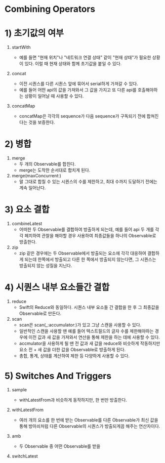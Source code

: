 # Combining Operators

# 1) 초기값의 여부 

1. startWith
   - 예를 들면 "현재 위치"나 "네트워크 연결 상태" 같이 "현재 상태"가 필요한 상황이 있다. 이럴 때 현재 상태와 함께 초기값을 붙일 수 있다.
2. concat
   - 이전 시퀀스를 다른 시퀀스 앞에 묶어서 serial하게 가져갈 수 있다.
   - 예를 들어 어떤 api의 값을 가져와서 그 값을 가지고 또 다른 api를 호출해야하는 상황이 일어날 때 사용할 수 있다.
  
3. concatMap
   - concatMap은 각각의 sequence가 다음 sequence가 구독되기 전에 합쳐진다는 것을 보증한다.

# 2) 병합

1. merge
   - 두 개의 Observable를 합친다.
   - merge는 도착한 순서대로 합치게 된다.
2. merge(maxConcurrent:)
   - 말 그대로 합칠 수 있는 시퀀스의 수를 제한하고, 최대 수까지 도달하기 전에는 계속 일어난다. 

# 3) 요소 결합

1. combineLatest
   - 어떠한 두 Observable를 결합하여 방출하게 되는데, 예를 들어 api 두 개를 각각 페치하여 관찰을 해야할 경우 사용하여 최종값들을 하나의 Observable로 방출한다.
2. zip
   - zip 같은 경우에는 두 Observable에서 방출되는 요소에 각각 대응하여 결합하게 되는데 한쪽에서 방출되고 다른 한 쪽에서 방출되지 않는다면, 그 시퀀스는 방출되지 않는 성질을 지닌다.
   
# 4) 시퀀스 내부 요소들간 결합
1. reduce 
   - Swift의 Reduce와 동일하다. 시퀀스 내부 요소들 간 결합을 한 후 그 최종값을 Observable로 만든다.
2. scan
   - scan은 scan(_:accumulator:)가 있고 그냥 스캔을 사용할 수 있다.
   - 일반적인 스캔을 사용할 땐 예를 들어 텍스트필드의 글자 수를 제한해야하는 경우에 이전 값과 새 값을 가져와서 연산을 통해 제한을 하는 데에 사용할 수 있다.
   - accmulator을 사용하게 될 땐 전 값과 새 값을 reduce와 비슷하게 작동하지만 요소 전 + 새 값을 더한 값을 Observable로 방출하게 된다.
   - 총합, 통계, 상태를 계산하여 제한 등 다양하게 사용할 수 있다.

# 5) Switches And Triggers
1. sample
   - withLatestFrom과 비슷하게 동작하지만, 한 번만 방출한다. 
2. withLatestFrom
   - 여러 개의 요소를 한 번에 받는 Observable를 다른 Observable가 최신 값을 통해 방아쇠처럼 다른 Observable의 시퀀스가 방출되게끔 해주는 연산자이다.

3. amb
   - 두 Observable 중 어떤 Observable를 받을 

4. switchLatest 
